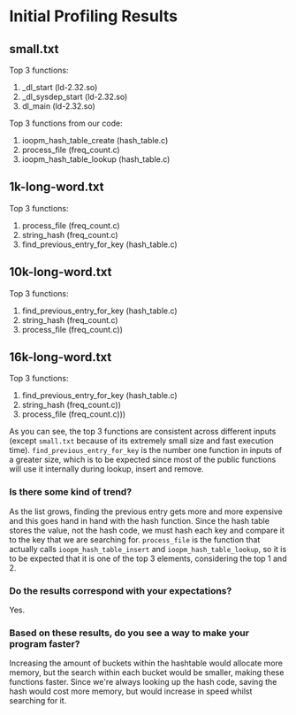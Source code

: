 # Initial Profiling Results
## small.txt
Top 3 functions: 
1. _dl_start (ld-2.32.so)
2. _dl_sysdep_start (ld-2.32.so)
2. dl_main (ld-2.32.so)

Top 3 functions from our code:
1. ioopm_hash_table_create (hash_table.c)
2. process_file (freq_count.c)
2. ioopm_hash_table_lookup (hash_table.c)

## 1k-long-word.txt
Top 3 functions: 
1. process_file (freq_count.c)
2. string_hash (freq_count.c)
3. find_previous_entry_for_key (hash_table.c)

## 10k-long-word.txt
Top 3 functions:
1. find_previous_entry_for_key (hash_table.c)
2. string_hash (freq_count.c)
3. process_file (freq_count.c))

## 16k-long-word.txt
Top 3 functions:
1. find_previous_entry_for_key (hash_table.c)
2. string_hash (freq_count.c))
3. process_file (freq_count.c)))


As you can see, the top 3 functions are consistent across different inputs (except `small.txt` because of its extremely small size and fast execution time).
`find_previous_entry_for_key` is the number one function in inputs of a greater size, which is to be expected since most of the public functions will use
it internally during lookup, insert and remove.

### Is there some kind of trend?
As the list grows, finding the previous entry gets more and more expensive and this goes hand in hand with the hash function. 
Since the hash table stores the value, not the hash code, we must hash each key and compare it to the key that we are searching for.
`process_file` is the function that actually calls `ioopm_hash_table_insert` and `ioopm_hash_table_lookup`, so it is to be expected that it is one 
of the top 3 elements, considering the top 1 and 2.

### Do the results correspond with your expectations?
Yes.

### Based on these results, do you see a way to make your program faster?
Increasing the amount of buckets within the hashtable would allocate more memory, but the search within each bucket would be smaller, making these functions faster.
Since we're always looking up the hash code, saving the hash would cost more memory, but would increase in speed whilst searching for it.